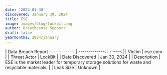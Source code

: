 ```yaml
---
date: '2024-01-30'
discovered: January 30, 2024
title: ESE
image: images/blog/lockbit.png
author: Breachsense Support
draft: false
yearmonths: 2024/january
---
```



| Data Breach Report
------------:     |:-------------:    | :-----:|
| Victim      | ese.com      | 
| Threat Actor      | LockBit      | 
| Date Discovered      | Jan 30, 2024      | 
| Description      | ESE is the market leader for temporary storage solutions for waste and recyclable materials.      | 
| Leak Size      | Unknown      | 


